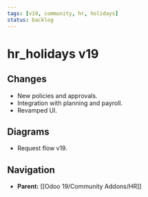 ```yaml
---
tags: [v19, community, hr, holidays]
status: backlog
---
```

# hr_holidays v19

## Changes
- New policies and approvals.
- Integration with planning and payroll.
- Revamped UI.

## Diagrams
- Request flow v19.






## Navigation
- **Parent:** [[Odoo 19/Community Addons/HR]]
